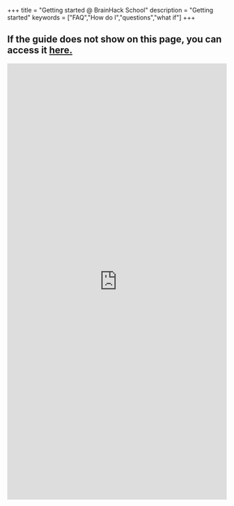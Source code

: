 +++
title = "Getting started @ BrainHack School"
description = "Getting started"
keywords = ["FAQ","How do I","questions","what if"]
+++

## If the guide does not show on this page, you can access it [here.](https://hackmd.io/@openscience/brainhackschool) 

<iframe width="100%" height="1000" src="https://hackmd.io/@openscience/brainhackschool" frameborder="0"></iframe>